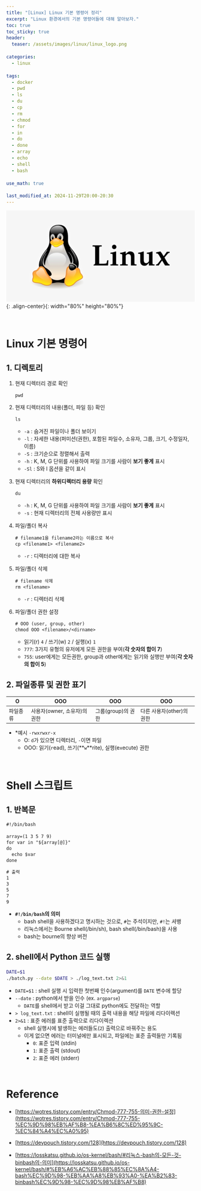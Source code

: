 ```yaml
---
title: "[Linux] Linux 기본 명령어 정리"
excerpt: "Linux 환경에서의 기본 명령어들에 대해 알아보자."
toc: true
toc_sticky: true
header:
  teaser: /assets/images/linux/linux_logo.png

categories:
  - linux

tags:
  - docker
  - pwd
  - ls
  - du
  - cp
  - rm
  - chmod
  - for
  - in
  - do
  - done
  - array
  - echo
  - shell
  - bash

use_math: true

last_modified_at: 2024-11-29T20:00-20:30
---
```


![png](/assets/images/linux/linux_logo.png){: .align-center}{: width="80%" height="80%"}  

<br/>  

# Linux 기본 명령어

## 1. 디렉토리

1. 현재 디렉터리 경로 확인
    ```shell
    pwd
    ```

2. 현재 디렉터리의 내용(폴더, 파일 등) 확인
    ```shell
    ls
    ```
    - `-a` : 숨겨진 파일이나 폴더 보이기
    - `-l` : 자세한 내용(퍼미션(권한), 포함된 파일수, 소유자, 그룹, 크기, 수정일자, 이름)
    - `-S` : 크기순으로 정렬해서 출력
    - `-h` : K, M, G 단위를 사용하여 파일 크기를 사람이 **보기 좋게** 표시
    - `-Sl` : S와 l 옵션을 같이 표시

3. 현재 디렉터리의 **하위디렉터리 용량** 확인  

    ```shell
    du
    ```
    - `-h` : K, M, G 단위를 사용하여 파일 크기를 사람이 **보기 좋게** 표시
    - `-s` : 현재 디렉터리의 전체 사용량만 표시  

4. 파일/폴더 복사

    ```shell
    # filename1을 filename2라는 이름으로 복사
    cp <filename1> <filename2>
    ```
    - `-r` : 디렉터리에 대한 복사  

5. 파일/폴더 삭제  

    ```shell
    # filename 삭제
    rm <filename>
    ```
    - `-r` : 디렉터리 삭제

6. 파일/폴더 권한 설정  

    ```shell
    # OOO (user, group, other)
    chmod OOO <filename>/<dirname>
    ```
    - 읽기(r) `4` / 쓰기(w) `2` / 실행(x) `1` 
    - `777`: 3가지 유형의 유저에게 모든 권한을 부여(**각 숫자의 합이 7**) 
    - `755`: user에게는 모든권한, group과 other에게는 읽기와 실행만 부여(**각 숫자의 합이 5**)  


## 2. 파일종류 및 권한 표기
  
| O | OOO | OOO | OOO |
| --- | --- | --- | --- |
| 파일종류 | 사용자(owner, 소유자)의 권한 | 그룹(group)의 권한 | 다른 사용자(other)의 권한 |  

- *예시 `-rwxrwxr-x`      
    - O: `d`가 있으면 디렉터리, `-`이면 파일  
    - OOO: 읽기(`r`ead), 쓰기(**`w`**rite), 실행(e`x`ecute) 권한  

<br/>  

# Shell 스크립트

## 1. 반복문

```shell
#!/bin/bash
 
array=(1 3 5 7 9)
for var in "${array[@]}"
do
  echo $var
done
```

```
# 출력
1
3
5
7
9
```

- **`#!/bin/bash`의 의미**  
    - bash shell을 사용하겠다고 명시하는 것으로, `#`는 주석이지만, `#!`는 셔뱅  
    - 리눅스에서는 Bourne shell(/bin/sh), bash shell(/bin/bash)을 사용  
    - bash는 bourne의 향상 버전


## 2. shell에서 Python 코드 실행

```bash
DATE=$1
./batch.py --date $DATE > ./log_text.txt 2>&1
```

- `DATE=$1` : shell 실행 시 입력한 첫번째 인수(argument)를 `DATE` 변수에 할당
- `--date` : python에서 받을 인수 (ex. `argparse`)  
    - `DATE`를 shell에서 받고 이걸 그대로 python에도 전달하는 역할      
- `> log_text.txt` : shell이 실행될 때의 출력 내용을 해당 파일에 리다이렉션  
- `2>&1` : 표준 에러를 표준 출력으로 리다이렉션  
    - shell 실행시에 발생하는 에러들도(`2`) 출력으로 바꿔주는 용도  
    - 이게 없으면 에러는 터미널에만 표시되고, 파일에는 표준 출력들만 기록됨          
      - `0`: 표준 입력 (stdin)
      - `1`: 표준 출력 (stdout)
      - `2`: 표준 에러 (stderr)

<br/>  

# Reference

- [https://wotres.tistory.com/entry/Chmod-777-755-의미-권한-설정](https://wotres.tistory.com/entry/Chmod-777-755-%EC%9D%98%EB%AF%B8-%EA%B6%8C%ED%95%9C-%EC%84%A4%EC%A0%95)

- [https://devpouch.tistory.com/128](https://devpouch.tistory.com/128)
- [https://losskatsu.github.io/os-kernel/bash/#리눅스-bash의-모든-것-binbash의-의미](https://losskatsu.github.io/os-kernel/bash/#%EB%A6%AC%EB%88%85%EC%8A%A4-bash%EC%9D%98-%EB%AA%A8%EB%93%A0-%EA%B2%83-binbash%EC%9D%98-%EC%9D%98%EB%AF%B8)